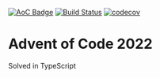 [![AoC Badge](https://img.shields.io/endpoint?url=https%3A%2F%2Faoc.hobbs.workers.dev%2F%3Fuser_id%3D4896%26year%3D2022)](https://adventofcode.com/)
[![Build Status](https://github.com/jmhobbs/advent-of-code-2022/actions/workflows/tests.yaml/badge.svg?branch=main)](https://github.com/jmhobbs/advent-of-code-2022/actions/workflows/tests.yaml?query=branch%3Amain)
[![codecov](https://codecov.io/github/jmhobbs/advent-of-code-2022/branch/main/graph/badge.svg?token=AmKRu6IcEq)](https://codecov.io/github/jmhobbs/advent-of-code-2022)

# Advent of Code 2022

Solved in TypeScript
